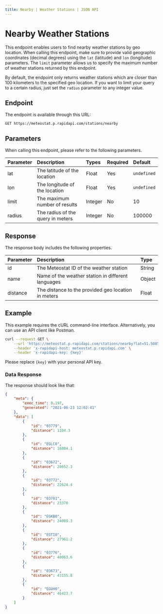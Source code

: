 ```yaml
---
title: Nearby | Weather Stations | JSON API
---
```


# Nearby Weather Stations

This endpoint enables users to find nearby weather stations by geo location. When calling this endpoint, make sure to provide valid geographic coordinates (decimal degrees) using the `lat` (latitude) and `lon` (longitude) parameters. The `limit` parameter allows us to specify the maximum number of weather stations returned by this endpoint.

By default, the endpoint only returns weather stations which are closer than 100 kilometers to the specified geo location. If you want to limit your query to a certain radius, just set the `radius` parameter to any integer value.

## Endpoint

The endpoint is available through this URL:

```
GET https://meteostat.p.rapidapi.com/stations/nearby
```

## Parameters

When calling this endpoint, please refer to the following parameters.

| **Parameter** | **Description**                   | **Types** | **Required** | **Default** |
|:--------------|:----------------------------------|:----------|:-------------|:------------|
| lat           | The latitude of the location      | Float     | Yes          | `undefined` |
| lon           | The longitude of the location     | Float     | Yes          | `undefined` |
| limit         | The maximum number of results     | Integer   | No           | 10          |
| radius        | The radius of the query in meters | Integer   | No           | 100000      |

## Response

The response body includes the following properties.

| **Parameter** | **Description**                                     | **Type** |
|:--------------|:----------------------------------------------------|:---------|
| id            | The Meteostat ID of the weather station             | String   |
| name          | Name of the weather station in different languages  | Object   |
| distance      | The distance to the provided geo location in meters | Float    |

## Example

This example requires the cURL command-line interface. Alternatively, you can use an API client like Postman.

```sh
curl --request GET \
	--url 'https://meteostat.p.rapidapi.com/stations/nearby?lat=51.5085&lon=-0.1257' \
	--header 'x-rapidapi-host: meteostat.p.rapidapi.com' \
	--header 'x-rapidapi-key: {key}'
```

Please replace `{key}` with your personal API key.

### Data Response

The response should look like that:

```json
{
    "meta": {
        "exec_time": 0.197,
        "generated": "2021-06-23 12:02:41"
    },
    "data": [
        {
            "id": "03779",
            "distance": 1104.3
        },
        {
            "id": "EGLC0",
            "distance": 16804.1
        },
        {
            "id": "03672",
            "distance": 20652.3
        },
        {
            "id": "03772",
            "distance": 22624.4
        },
        {
            "id": "03781",
            "distance": 23370
        },
        {
            "id": "EGKB0",
            "distance": 24009.3
        },
        {
            "id": "EGTI0",
            "distance": 27961.2
        },
        {
            "id": "03776",
            "distance": 40063.6
        },
        {
            "id": "03673",
            "distance": 43155.8
        },
        {
            "id": "EGUH0",
            "distance": 46423.7
        }
    ]
}
```
